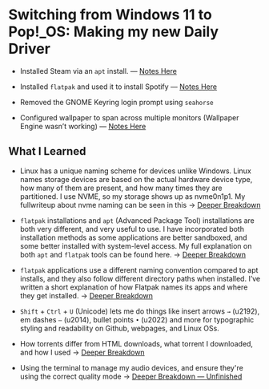 # Switching from Windows 11 to Pop!_OS: Making my new Daily Driver

- Installed Steam via an `apt` install. — [Notes Here](/notes/expanded/Steam_Install_Explained.md)

- Installed `flatpak` and used it to install Spotify — [Notes Here](/notes/expanded/Flatpak_Install_Expanded.md)
  
- Removed the GNOME Keyring login prompt using `seahorse`

- Configured wallpaper to span across multiple monitors (Wallpaper Engine wasn’t working) — [Notes Here](/notes/expanded/Setting_Wallpapers.md)

## What I Learned
- Linux has a unique naming scheme for devices unlike Windows. Linux names storage devices are based on the actual hardware device type, how many of them are present, and how many times they are partitioned. I use NVME, so my storage shows up as nvme0n1p1. My fullwriteup about nvme naming can be seen in this → [Deeper Breakdown](/notes/expanded/NVME_naming_explained_linux.md)

- `flatpak` installations and `apt` (Advanced Package Tool) installations are both very different, and very useful to use. I have incorporated both installation methods as some applications are better sandboxed, and some better installed with system-level access. My full explanation on both `apt` and `flatpak` tools can be found here. → [Deeper Breakdown](/notes/expanded/Flatpak_and_Apt.md)

- `flatpak` applications use a different naming convention compared to apt installs, and they also follow different directory paths when installed. I’ve written a short explanation of how Flatpak names its apps and where they get installed. → [Deeper Breakdown](/notes/expanded/Flatpak_Naming_&_Location.md)

- `Shift` + `Ctrl` + `U` (Unicode) lets me do things like insert arrows `→` (u2192), em dashes `—` (u2014), bullet points `•` (u2022) and more for typographic styling and readability on Github, webpages, and Linux OSs.

- How torrents differ from HTML downloads, what torrent I downloaded, and how I used → [Deeper Breakdown](/notes/expanded/HTML&Torrents_HowTo.md)

- Using the terminal to manage my audio devices, and ensure they're using the correct quality mode → [Deeper Breakdown — Unfinished](/notes/expanded/Managing_and_Controlling_Audio.md)
